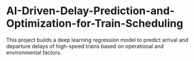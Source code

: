 # AI-Driven-Delay-Prediction-and-Optimization-for-Train-Scheduling
This project builds a deep learning regression model to predict arrival and departure delays of high-speed trains based on operational and environmental factors.
